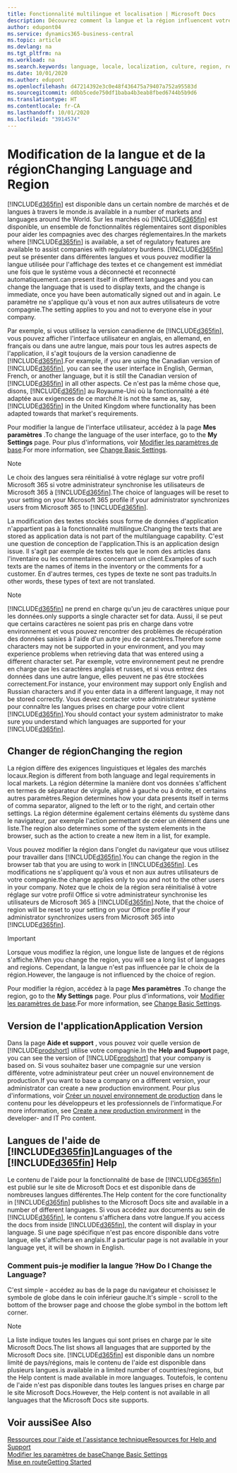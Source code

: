```yaml
---
title: Fonctionnalité multilingue et localisation | Microsoft Docs
description: Découvrez comment la langue et la région influencent votre expérience dans Business Central.
author: edupont04
ms.service: dynamics365-business-central
ms.topic: article
ms.devlang: na
ms.tgt_pltfrm: na
ms.workload: na
ms.search.keywords: language, locale, localization, culture, region, regional settings
ms.date: 10/01/2020
ms.author: edupont
ms.openlocfilehash: d47214392e3c0e48f436475a79407a752a95583d
ms.sourcegitcommit: ddbb5cede750df1baba4b3eab8fbed6744b5b9d6
ms.translationtype: HT
ms.contentlocale: fr-CA
ms.lasthandoff: 10/01/2020
ms.locfileid: "3914574"
---
```

# <a name="changing-language-and-region"></a><span data-ttu-id="c0c1b-103">Modification de la langue et de la région</span><span class="sxs-lookup"><span data-stu-id="c0c1b-103">Changing Language and Region</span></span>

[!INCLUDE[d365fin](includes/d365fin_md.md)] <span data-ttu-id="c0c1b-104">est disponible dans un certain nombre de marchés et de langues à travers le monde.</span><span class="sxs-lookup"><span data-stu-id="c0c1b-104">is available in a number of markets and languages around the World.</span></span> <span data-ttu-id="c0c1b-105">Sur les marchés où [!INCLUDE[d365fin](includes/d365fin_md.md)] est disponible, un ensemble de fonctionnalités réglementaires sont disponibles pour aider les compagnies avec des charges réglementaires.</span><span class="sxs-lookup"><span data-stu-id="c0c1b-105">In the markets where [!INCLUDE[d365fin](includes/d365fin_md.md)] is available, a set of regulatory features are available to assist companies with regulatory burdens.</span></span> [!INCLUDE[d365fin](includes/d365fin_md.md)] <span data-ttu-id="c0c1b-106">peut se présenter dans différentes langues et vous pouvez modifier la langue utilisée pour l'affichage des textes et ce changement est immédiat une fois que le système vous a déconnecté et reconnecté automatiquement.</span><span class="sxs-lookup"><span data-stu-id="c0c1b-106">can present itself in different languages and you can change the language that is used to display texts, and the change is immediate, once you have been automatically signed out and in again.</span></span> <span data-ttu-id="c0c1b-107">Le paramètre ne s'applique qu'à vous et non aux autres utilisateurs de votre compagnie.</span><span class="sxs-lookup"><span data-stu-id="c0c1b-107">The setting applies to you and not to everyone else in your company.</span></span>  

<span data-ttu-id="c0c1b-108">Par exemple, si vous utilisez la version canadienne de [!INCLUDE[d365fin](includes/d365fin_md.md)], vous pouvez afficher l'interface utilisateur en anglais, en allemand, en français ou dans une autre langue, mais pour tous les autres aspects de l'application, il s'agit toujours de la version canadienne de [!INCLUDE[d365fin](includes/d365fin_md.md)].</span><span class="sxs-lookup"><span data-stu-id="c0c1b-108">For example, if you are using the Canadian version of [!INCLUDE[d365fin](includes/d365fin_md.md)], you can see the user interface in English, German, French, or another language, but it is still the Canadian version of [!INCLUDE[d365fin](includes/d365fin_md.md)] in all other aspects.</span></span> <span data-ttu-id="c0c1b-109">Ce n'est pas la même chose que, disons, [!INCLUDE[d365fin](includes/d365fin_md.md)] au Royaume-Uni où la fonctionnalité a été adaptée aux exigences de ce marché.</span><span class="sxs-lookup"><span data-stu-id="c0c1b-109">It is not the same as, say, [!INCLUDE[d365fin](includes/d365fin_md.md)] in the United Kingdom where functionality has been adapted towards that market's requirements.</span></span>  

<span data-ttu-id="c0c1b-110">Pour modifier la langue de l'interface utilisateur, accédez à la page **Mes paramètres** .</span><span class="sxs-lookup"><span data-stu-id="c0c1b-110">To change the language of the user interface, go to the **My Settings** page.</span></span> <span data-ttu-id="c0c1b-111">Pour plus d'informations, voir [Modifier les paramètres de base](ui-change-basic-settings.md#language).</span><span class="sxs-lookup"><span data-stu-id="c0c1b-111">For more information, see [Change Basic Settings](ui-change-basic-settings.md#language).</span></span> 

> [!NOTE]  
> <span data-ttu-id="c0c1b-112">Le choix des langues sera réinitialisé à votre réglage sur votre profil Microsoft 365 si votre administrateur synchronise les utilisateurs de Microsoft 365 à [!INCLUDE[d365fin](includes/d365fin_md.md)].</span><span class="sxs-lookup"><span data-stu-id="c0c1b-112">The choice of languages will be reset to your setting on your Microsoft 365 profile if your administrator synchronizes users from Microsoft 365 to [!INCLUDE[d365fin](includes/d365fin_md.md)].</span></span>

<span data-ttu-id="c0c1b-113">La modification des textes stockés sous forme de données d'application n'appartient pas à la fonctionnalité multilingue.</span><span class="sxs-lookup"><span data-stu-id="c0c1b-113">Changing the texts that are stored as application data is not part of the multilanguage capability.</span></span> <span data-ttu-id="c0c1b-114">C'est une question de conception de l'application.</span><span class="sxs-lookup"><span data-stu-id="c0c1b-114">This is an application design issue.</span></span> <span data-ttu-id="c0c1b-115">Il s'agit par exemple de textes tels que le nom des articles dans l'inventaire ou les commentaires concernant un client.</span><span class="sxs-lookup"><span data-stu-id="c0c1b-115">Examples of such texts are the names of items in the inventory or the comments for a customer.</span></span> <span data-ttu-id="c0c1b-116">En d'autres termes, ces types de texte ne sont pas traduits.</span><span class="sxs-lookup"><span data-stu-id="c0c1b-116">In other words, these types of text are not translated.</span></span>  

> [!NOTE]  
> [!INCLUDE[d365fin](includes/d365fin_md.md)] <span data-ttu-id="c0c1b-117">ne prend en charge qu'un jeu de caractères unique pour les données.</span><span class="sxs-lookup"><span data-stu-id="c0c1b-117">only supports a single character set for data.</span></span> <span data-ttu-id="c0c1b-118">Aussi, il se peut que certains caractères ne soient pas pris en charge dans votre environnement et vous pouvez rencontrer des problèmes de récupération des données saisies à l'aide d'un autre jeu de caractères.</span><span class="sxs-lookup"><span data-stu-id="c0c1b-118">Therefore some characters may not be supported in your environment, and you may experience problems when retrieving data that was entered using a different character set.</span></span> <span data-ttu-id="c0c1b-119">Par exemple, votre environnement peut ne prendre en charge que les caractères anglais et russes, et si vous entrez des données dans une autre langue, elles peuvent ne pas être stockées correctement.</span><span class="sxs-lookup"><span data-stu-id="c0c1b-119">For instance, your environment may support only English and Russian characters and if you enter data in a different language, it may not be stored correctly.</span></span> <span data-ttu-id="c0c1b-120">Vous devez contacter votre administrateur système pour connaître les langues prises en charge pour votre client [!INCLUDE[d365fin](includes/d365fin_md.md)].</span><span class="sxs-lookup"><span data-stu-id="c0c1b-120">You should contact your system administrator to make sure you understand which languages are supported for your [!INCLUDE[d365fin](includes/d365fin_md.md)].</span></span>  

## <a name="changing-the-region"></a><span data-ttu-id="c0c1b-121">Changer de région</span><span class="sxs-lookup"><span data-stu-id="c0c1b-121">Changing the region</span></span>
<span data-ttu-id="c0c1b-122">La région diffère des exigences linguistiques et légales des marchés locaux.</span><span class="sxs-lookup"><span data-stu-id="c0c1b-122">Region is different from both language and legal requirements in local markets.</span></span> <span data-ttu-id="c0c1b-123">La région détermine la manière dont vos données s'affichent en termes de séparateur de virgule, aligné à gauche ou à droite, et certains autres paramètres.</span><span class="sxs-lookup"><span data-stu-id="c0c1b-123">Region determines how your data presents itself in terms of comma separator, aligned to the left or to the right, and certain other settings.</span></span> <span data-ttu-id="c0c1b-124">La région détermine également certains éléments du système dans le navigateur, par exemple l'action permettant de créer un élément dans une liste.</span><span class="sxs-lookup"><span data-stu-id="c0c1b-124">The region also determines some of the system elements in the browser, such as the action to create a new item in a list, for example.</span></span>  

<span data-ttu-id="c0c1b-125">Vous pouvez modifier la région dans l'onglet du navigateur que vous utilisez pour travailler dans [!INCLUDE[d365fin](includes/d365fin_md.md)].</span><span class="sxs-lookup"><span data-stu-id="c0c1b-125">You can change the region in the browser tab that you are using to work in [!INCLUDE[d365fin](includes/d365fin_md.md)].</span></span> <span data-ttu-id="c0c1b-126">Les modifications ne s'appliquent qu'à vous et non aux autres utilisateurs de votre compagnie.</span><span class="sxs-lookup"><span data-stu-id="c0c1b-126">the change applies only to you and not to the other users in your company.</span></span>  <span data-ttu-id="c0c1b-127">Notez que le choix de la région sera réinitialisé à votre réglage sur votre profil Office si votre administrateur synchronise les utilisateurs de Microsoft 365 à [!INCLUDE[d365fin](includes/d365fin_md.md)].</span><span class="sxs-lookup"><span data-stu-id="c0c1b-127">Note, that the choice of region will be reset to your setting on your Office profile if your administrator synchronizes users from Microsoft 365 into [!INCLUDE[d365fin](includes/d365fin_md.md)].</span></span>

> [!IMPORTANT]  
>  <span data-ttu-id="c0c1b-128">Lorsque vous modifiez la région, une longue liste de langues et de régions s'affiche.</span><span class="sxs-lookup"><span data-stu-id="c0c1b-128">When you change the region, you will see a long list of languages and regions.</span></span> <span data-ttu-id="c0c1b-129">Cependant, la langue n'est pas influencée par le choix de la région.</span><span class="sxs-lookup"><span data-stu-id="c0c1b-129">However, the langauge is not influenced by the choice of region.</span></span>  

<span data-ttu-id="c0c1b-130">Pour modifier la région, accédez à la page **Mes paramètres** .</span><span class="sxs-lookup"><span data-stu-id="c0c1b-130">To change the region, go to the **My Settings** page.</span></span> <span data-ttu-id="c0c1b-131">Pour plus d'informations, voir [Modifier les paramètres de base](ui-change-basic-settings.md).</span><span class="sxs-lookup"><span data-stu-id="c0c1b-131">For more information, see [Change Basic Settings](ui-change-basic-settings.md).</span></span>  

## <a name="application-version"></a><span data-ttu-id="c0c1b-132">Version de l'application</span><span class="sxs-lookup"><span data-stu-id="c0c1b-132">Application Version</span></span>

<span data-ttu-id="c0c1b-133">Dans la page **Aide et support** , vous pouvez voir quelle version de [!INCLUDE[prodshort](includes/prodshort.md)] utilise votre compagnie.</span><span class="sxs-lookup"><span data-stu-id="c0c1b-133">In the **Help and Support** page, you can see the version of [!INCLUDE[prodshort](includes/prodshort.md)] that your company is based on.</span></span> <span data-ttu-id="c0c1b-134">Si vous souhaitez baser une compagnie sur une version différente, votre administrateur peut créer un nouvel environnement de production.</span><span class="sxs-lookup"><span data-stu-id="c0c1b-134">If you want to base a company on a different version, your administrator can create a new production environment.</span></span> <span data-ttu-id="c0c1b-135">Pour plus d'informations, voir [Créer un nouvel environnement de production](/dynamics365/business-central/dev-itpro/administration/tenant-admin-center-environments#create-a-new-production-environment) dans le contenu pour les développeurs et les professionnels de l'informatique.</span><span class="sxs-lookup"><span data-stu-id="c0c1b-135">For more information, see [Create a new production environment](/dynamics365/business-central/dev-itpro/administration/tenant-admin-center-environments#create-a-new-production-environment) in the developer- and IT Pro content.</span></span>  

## <a name="languages-of-the-d365fin-help"></a><span data-ttu-id="c0c1b-136">Langues de l'aide de [!INCLUDE[d365fin](includes/d365fin_md.md)]</span><span class="sxs-lookup"><span data-stu-id="c0c1b-136">Languages of the [!INCLUDE[d365fin](includes/d365fin_md.md)] Help</span></span>
<span data-ttu-id="c0c1b-137">Le contenu de l'aide pour la fonctionnalité de base de [!INCLUDE[d365fin](includes/d365fin_md.md)] est publié sur le site de Microsoft Docs et est disponible dans de nombreuses langues différentes.</span><span class="sxs-lookup"><span data-stu-id="c0c1b-137">The Help content for the core functionality in [!INCLUDE[d365fin](includes/d365fin_md.md)] publishes to the Microsoft Docs site and available in a number of different languages.</span></span> <span data-ttu-id="c0c1b-138">Si vous accédez aux documents au sein de [!INCLUDE[d365fin](includes/d365fin_md.md)], le contenu s'affichera dans votre langue.</span><span class="sxs-lookup"><span data-stu-id="c0c1b-138">If you access the docs from inside [!INCLUDE[d365fin](includes/d365fin_md.md)], the content will display in your language.</span></span> <span data-ttu-id="c0c1b-139">Si une page spécifique n'est pas encore disponible dans votre langue, elle s'affichera en anglais.</span><span class="sxs-lookup"><span data-stu-id="c0c1b-139">If a particular page is not available in your language yet, it will be shown in English.</span></span>

### <a name="how-do-i-change-the-language"></a><span data-ttu-id="c0c1b-140">Comment puis-je modifier la langue ?</span><span class="sxs-lookup"><span data-stu-id="c0c1b-140">How Do I Change the Language?</span></span>
<span data-ttu-id="c0c1b-141">C'est simple - accédez au bas de la page du navigateur et choisissez le symbole de globe dans le coin inférieur gauche.</span><span class="sxs-lookup"><span data-stu-id="c0c1b-141">It's simple - scroll to the bottom of the browser page and choose the globe symbol in the bottom left corner.</span></span>

> [!NOTE]  
> <span data-ttu-id="c0c1b-142">La liste indique toutes les langues qui sont prises en charge par le site Microsoft Docs.</span><span class="sxs-lookup"><span data-stu-id="c0c1b-142">The list shows all languages that are supported by the Microsoft Docs site.</span></span> [!INCLUDE[d365fin](includes/d365fin_md.md)] <span data-ttu-id="c0c1b-143">est disponible dans un nombre limité de pays/régions, mais le contenu de l'aide est disponible dans plusieurs langues.</span><span class="sxs-lookup"><span data-stu-id="c0c1b-143">is available in a limited number of countries/regions, but the Help content is made available in more languages.</span></span> <span data-ttu-id="c0c1b-144">Toutefois, le contenu de l'aide n'est pas disponible dans toutes les langues prises en charge par le site Microsoft Docs.</span><span class="sxs-lookup"><span data-stu-id="c0c1b-144">However, the Help content is not available in all languages that the Microsoft Docs site supports.</span></span>

## <a name="see-also"></a><span data-ttu-id="c0c1b-145">Voir aussi</span><span class="sxs-lookup"><span data-stu-id="c0c1b-145">See Also</span></span>

[<span data-ttu-id="c0c1b-146">Ressources pour l'aide et l'assistance technique</span><span class="sxs-lookup"><span data-stu-id="c0c1b-146">Resources for Help and Support</span></span>](product-help-and-support.md)  
[<span data-ttu-id="c0c1b-147">Modifier les paramètres de base</span><span class="sxs-lookup"><span data-stu-id="c0c1b-147">Change Basic Settings</span></span>](ui-change-basic-settings.md)  
[<span data-ttu-id="c0c1b-148">Mise en route</span><span class="sxs-lookup"><span data-stu-id="c0c1b-148">Getting Started</span></span>](product-get-started.md)  
